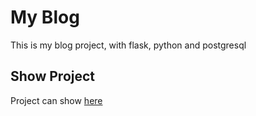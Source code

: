 My Blog
=========================
This is my blog project, with flask, python and postgresql

Show Project
-------------
Project can show [here](http://blog-blog1994.rhcloud.com/)

